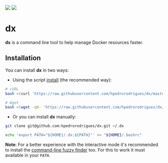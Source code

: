 [![][github-action-badge]][github-action-dx]
[![][written-in-badge]][shell-code-dx]

# dx

**dx** is a command line tool to help manage Docker resources faster.

## Installation

You can install **dx** in two ways:

- Using the script [install](./install) (the recommended way):

```bash
# cURL
bash <(curl 'https://raw.githubusercontent.com/hpedrorodrigues/dx/master/install')

# Wget
bash <(wget -qO- 'https://raw.githubusercontent.com/hpedrorodrigues/dx/master/install')
```

- Or you can install **dx** manually:

```bash
git clone git@github.com:hpedrorodrigues/dx.git ~/.dx

echo 'export PATH="${HOME}/.dx:${PATH}"' >> "${HOME}/.bashrc"
```

**Note**: For a better experience with the interactive mode it's recommended to
install the [command-line fuzzy finder][fzf] too. For this to work it must
available in your `PATH`.


[github-action-badge]: https://github.com/hpedrorodrigues/dx/workflows/DX%20Actions/badge.svg
[github-action-dx]: https://github.com/hpedrorodrigues/dx/actions

[written-in-badge]: https://img.shields.io/badge/Written%20in-bash-ff69b4.svg
[shell-code-dx]: https://github.com/hpedrorodrigues/dx/search?l=shell

[fzf]: https://github.com/junegunn/fzf
